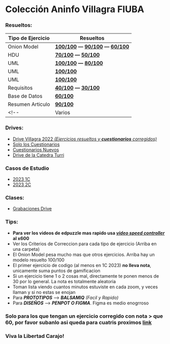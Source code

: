 # __Colección Aninfo Villagra FIUBA__
<!--
> [!NOTE]
> Highlights information that users should take into account, even when skimming.
-->

### __Resueltos:__

| Tipo de Ejercicio  | Resueltos |
| ------------------ | ---- | 
| Onion Model  | [**100/100**](/3.2) **—** [**90/100**](/3.2/Otro) **—** [**60/100**](/3.2/Otro%20Resuelto) |
| HDU | [**70/100**](/Resuelto%204.2) **—** [**50/100**](/Resuelto%204.2)|
| UML | [**100/100**](/4.3/Otro) **—** [**80/100**](/4.3)  |
| UML | [**100/100**](/Resuelto%204.4)  |
| UML | [**100/100**](/Resuelto%204.7)  |
| Requisitos | [**40/100**](/Resuelto%204.9) **—** [**30/100**](https://github.com/jporro/AnalisisDeLaInformacion/tree/main/Resuelto%204.9/Otro%20Resuelto) |
| Base de Datos | [**60/100**](/Resuelto%2010.1)  |
| Resumen Articulo  | [**90/100**](/Resuelto%2012.1)  |
<!-- | Varios | [100/100](/Resuelto%204.8)  | -->

### __Drives:__
* [Drive Villagra 2022 _(Ejercicios resueltos y ___cuestionarios___ corregidos)_](https://drive.google.com/drive/folders/11u4iLyzfOHkn36hI-Xb_QiASX-PUwqEO)
* [Solo los Cuestionarios](https://drive.google.com/drive/folders/1eeTn6qOW26Zeu7nl4u3xcObhfDaxWmN5?usp=drive_link)
* [Cuestionarios Nuevos](https://drive.google.com/drive/folders/1gEZLgLDo5xVEb44sUMk-FfdMoUH0BWCD?usp=drive_link)
* [Drive de la Catedra Turri](https://drive.google.com/drive/folders/1vEjo5breKTGSUYypnTbSi9aJm31dNi6k)

### Casos de Estudio
* [2023 1C](https://drive.google.com/drive/folders/1To4dA803tHCp7fj0YCcW1U6ZBlQxGY7A?usp=drive_link)
* [2023 2C](https://drive.google.com/drive/folders/1Ye3nC0yMaHYkqPC-lPl3nUxIL8rTepvq?usp=drive_link)
<!--* [Clases de la Catedra Turri](https://drive.google.com/drive/u/2/folders/1ZndUnM6n6G9mo4xO5XG9t1mK_kotYrSv) (hay que pedir permiso) -->

### Clases:
* [Grabaciones Drive](https://drive.google.com/drive/u/1/folders/1zl531r38Ifhp5Ol9tJZ-2vbMP-8Mnr4Y)

### __Tips__:
- __Para ver los videos de edpuzzle mas rapido usa [_video speed controller_](https://chrome.google.com/webstore/detail/super-video-speed-control/chnccghejnflbccphgkncbmllhfljdfa) al x600__
- Ver los Criterios de Correccion para cada tipo de ejercicio (Arriba en una carpeta)
- El Onion Model pesa mucho mas que otros ejercicios. Arriba hay un modelo resuelto 100/100
- El primer ejercicio de codigo (al menos en 1C 2023) __no lleva nota__, unicamente suma puntos de gamificacion
- Si un ejercicio tiene 1 o 2 cosas mal, directamente te ponen menos de 30 por lo general. La nota es totalmente aleatoria
- Toman lista viendo cuantos minutos estuviste en cada zoom, y veces llaman y si no estas se enojan
- Para ___PROTOTIPOS___ --> ___BALSAMIQ___ _(Facil y Rapido)_
- Para ___DISEÑOS___ --> ___PENPOT O FIGMA___. Figma es medio enogrroso

### Solo para los que tengan un ejercicio corregido con nota > que 60, por favor subanlo asi queda para cuatris proximos [__link__](https://forms.gle/KTTUqcFEXLSGEHN3A)

### Viva la Libertad Carajo!
